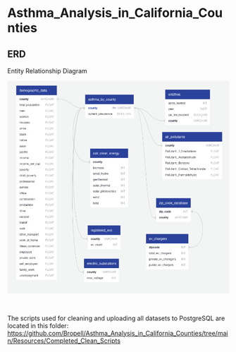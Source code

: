 # Asthma_Analysis_in_California_Counties

## ERD

Entity Relationship Diagram

<p align="center">
    <img src= "https://github.com/Bropell/Asthma_Analysis_in_California_Counties/blob/main/Databases/Pictures/ERD.png"/>
</p><br>

The scripts used for cleaning and uploading all datasets to PostgreSQL are located in this folder: https://github.com/Bropell/Asthma_Analysis_in_California_Counties/tree/main/Resources/Completed_Clean_Scripts
